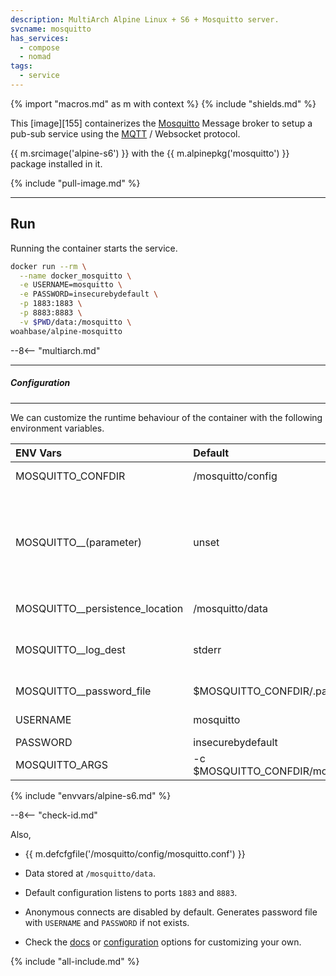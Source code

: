 ```yaml
---
description: MultiArch Alpine Linux + S6 + Mosquitto server.
svcname: mosquitto
has_services:
  - compose
  - nomad
tags:
  - service
---
```


{% import "macros.md" as m with context %}
{% include "shields.md" %}

This [image][155] containerizes the [Mosquitto][1] Message broker
to setup a pub-sub service using the [MQTT][2] / Websocket protocol.

{{ m.srcimage('alpine-s6') }} with the {{ m.alpinepkg('mosquitto')
}} package installed in it.

{% include "pull-image.md" %}

---
Run
---

Running the container starts the service.

``` sh
docker run --rm \
  --name docker_mosquitto \
  -e USERNAME=mosquitto \
  -e PASSWORD=insecurebydefault \
  -p 1883:1883 \
  -p 8883:8883 \
  -v $PWD/data:/mosquitto \
woahbase/alpine-mosquitto
```

--8<-- "multiarch.md"

---
##### Configuration
---

We can customize the runtime behaviour of the container with the
following environment variables.

| ENV Vars                        | Default                              | Description
| :---                            | :---                                 | :---
| MOSQUITTO_CONFDIR               | /mosquitto/config                    | Path to configuration directory. Expected to contain `mosquitto.conf`.
| MOSQUITTO__(parameter)          | unset                                | If set and no configuration file exists at `$MOSQUITTO_CONFDIR/mosquitto.conf`, will set the parameter (if exists) with the value. E.g. `MOSQUITTO__persistence=false`. (Note the **double** underscores.) {{ m.sincev('2.0.18_20240903') }}
| MOSQUITTO__persistence_location | /mosquitto/data                      | Path to datastore directory. {{ m.sincev('2.0.18_20240903') }}
| MOSQUITTO__log_dest             | stderr                               | Path to log destination (will create file if set to `file /path/to/file.log`). {{ m.sincev('2.0.18_20240903') }}
| MOSQUITTO__password_file        | $MOSQUITTO_CONFDIR/.passwd           | Path to auth file. {{ m.sincev('2.0.18_20240903') }}
| USERNAME                        | mosquitto                            | Default username for authentication.
| PASSWORD                        | insecurebydefault                    | Default password for authentication.
| MOSQUITTO_ARGS                  | -c $MOSQUITTO_CONFDIR/mosquitto.conf | Customizable arguments passed to `mosquitto` service.
{% include "envvars/alpine-s6.md" %}

--8<-- "check-id.md"

Also,

* {{ m.defcfgfile('/mosquitto/config/mosquitto.conf') }}

* Data stored at `/mosquitto/data`.

* Default configuration listens to ports `1883` and `8883`.

* Anonymous connects are disabled by default. Generates password
  file with `USERNAME` and `PASSWORD` if not exists.

* Check the [docs][3] or [configuration][4] options for
  customizing your own.

[1]: https://mosquitto.org/
[2]: http://mqtt.org/
[3]: https://mosquitto.org/documentation/
[4]: https://mosquitto.org/man/mosquitto-conf-5.html

{% include "all-include.md" %}
